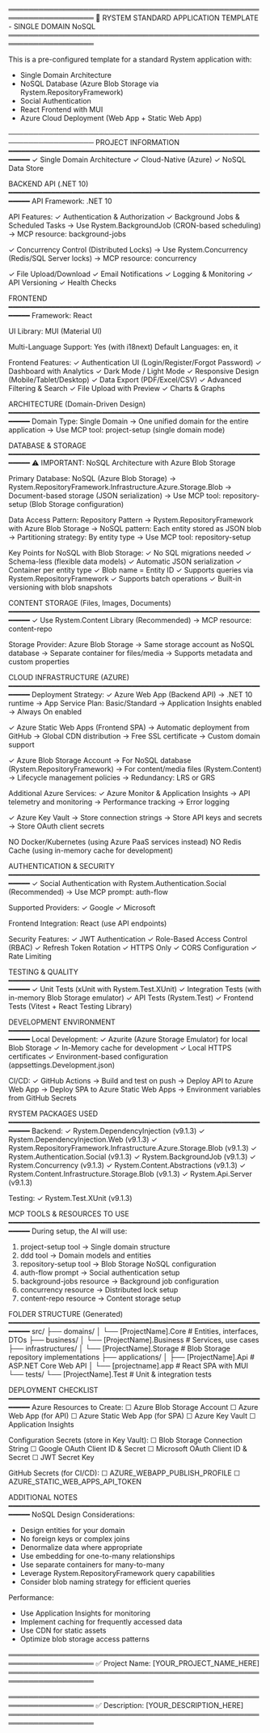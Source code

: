 ═══════════════════════════════════════════════════════════════════
🚀 RYSTEM STANDARD APPLICATION TEMPLATE - SINGLE DOMAIN NoSQL
═══════════════════════════════════════════════════════════════════

This is a pre-configured template for a standard Rystem application with:
- Single Domain Architecture
- NoSQL Database (Azure Blob Storage via Rystem.RepositoryFramework)
- Social Authentication
- React Frontend with MUI
- Azure Cloud Deployment (Web App + Static Web App)

───────────────────────────────────────────────────────────────────
PROJECT INFORMATION
━━━━━━━━━━━━━━━━━━━━━━━━━━━━━━━━━━━━━━━━━━━━━━━━━━━━━━━━━━━━━━━━
✓ Single Domain Architecture
✓ Cloud-Native (Azure)
✓ NoSQL Data Store

BACKEND API (.NET 10)
━━━━━━━━━━━━━━━━━━━━━━━━━━━━━━━━━━━━━━━━━━━━━━━━━━━━━━━━━━━━━━━━
API Framework: .NET 10

API Features:
✓ Authentication & Authorization
✓ Background Jobs & Scheduled Tasks
  → Use Rystem.BackgroundJob (CRON-based scheduling)
  → MCP resource: background-jobs
  
✓ Concurrency Control (Distributed Locks)
  → Use Rystem.Concurrency (Redis/SQL Server locks)
  → MCP resource: concurrency

✓ File Upload/Download
✓ Email Notifications
✓ Logging & Monitoring
✓ API Versioning
✓ Health Checks

FRONTEND
━━━━━━━━━━━━━━━━━━━━━━━━━━━━━━━━━━━━━━━━━━━━━━━━━━━━━━━━━━━━━━━━
Framework: React

UI Library: MUI (Material UI)

Multi-Language Support: Yes (with i18next)
Default Languages: en, it

Frontend Features:
✓ Authentication UI (Login/Register/Forgot Password)
✓ Dashboard with Analytics
✓ Dark Mode / Light Mode
✓ Responsive Design (Mobile/Tablet/Desktop)
✓ Data Export (PDF/Excel/CSV)
✓ Advanced Filtering & Search
✓ File Upload with Preview
✓ Charts & Graphs

ARCHITECTURE (Domain-Driven Design)
━━━━━━━━━━━━━━━━━━━━━━━━━━━━━━━━━━━━━━━━━━━━━━━━━━━━━━━━━━━━━━━━
Domain Type: Single Domain
  → One unified domain for the entire application
  → Use MCP tool: project-setup (single domain mode)

DATABASE & STORAGE
━━━━━━━━━━━━━━━━━━━━━━━━━━━━━━━━━━━━━━━━━━━━━━━━━━━━━━━━━━━━━━━━
⚠️  IMPORTANT: NoSQL Architecture with Azure Blob Storage

Primary Database: NoSQL (Azure Blob Storage)
  → Rystem.RepositoryFramework.Infrastructure.Azure.Storage.Blob
  → Document-based storage (JSON serialization)
  → Use MCP tool: repository-setup (Blob Storage configuration)

Data Access Pattern: Repository Pattern
  → Rystem.RepositoryFramework with Azure Blob Storage
  → NoSQL pattern: Each entity stored as JSON blob
  → Partitioning strategy: By entity type
  → Use MCP tool: repository-setup

Key Points for NoSQL with Blob Storage:
  ✓ No SQL migrations needed
  ✓ Schema-less (flexible data models)
  ✓ Automatic JSON serialization
  ✓ Container per entity type
  ✓ Blob name = Entity ID
  ✓ Supports queries via Rystem.RepositoryFramework
  ✓ Supports batch operations
  ✓ Built-in versioning with blob snapshots

CONTENT STORAGE (Files, Images, Documents)
━━━━━━━━━━━━━━━━━━━━━━━━━━━━━━━━━━━━━━━━━━━━━━━━━━━━━━━━━━━━━━━━
✓ Use Rystem.Content Library (Recommended)
  → MCP resource: content-repo
  
  Storage Provider: Azure Blob Storage
    → Same storage account as NoSQL database
    → Separate container for files/media
    → Supports metadata and custom properties

CLOUD INFRASTRUCTURE (AZURE)
━━━━━━━━━━━━━━━━━━━━━━━━━━━━━━━━━━━━━━━━━━━━━━━━━━━━━━━━━━━━━━━━
Deployment Strategy:
  ✓ Azure Web App (Backend API)
    → .NET 10 runtime
    → App Service Plan: Basic/Standard
    → Application Insights enabled
    → Always On enabled
    
  ✓ Azure Static Web Apps (Frontend SPA)
    → Automatic deployment from GitHub
    → Global CDN distribution
    → Free SSL certificate
    → Custom domain support
    
  ✓ Azure Blob Storage Account
    → For NoSQL database (Rystem.RepositoryFramework)
    → For content/media files (Rystem.Content)
    → Lifecycle management policies
    → Redundancy: LRS or GRS

Additional Azure Services:
  ✓ Azure Monitor & Application Insights
    → API telemetry and monitoring
    → Performance tracking
    → Error logging
    
  ✓ Azure Key Vault
    → Store connection strings
    → Store API keys and secrets
    → Store OAuth client secrets

NO Docker/Kubernetes (using Azure PaaS services instead)
NO Redis Cache (using in-memory cache for development)

AUTHENTICATION & SECURITY
━━━━━━━━━━━━━━━━━━━━━━━━━━━━━━━━━━━━━━━━━━━━━━━━━━━━━━━━━━━━━━━━
✓ Social Authentication with Rystem.Authentication.Social (Recommended)
  → Use MCP prompt: auth-flow
  
  Supported Providers:
  ✓ Google
  ✓ Microsoft
  
  Frontend Integration: React (use API endpoints)

Security Features:
✓ JWT Authentication
✓ Role-Based Access Control (RBAC)
✓ Refresh Token Rotation
✓ HTTPS Only
✓ CORS Configuration
✓ Rate Limiting

TESTING & QUALITY
━━━━━━━━━━━━━━━━━━━━━━━━━━━━━━━━━━━━━━━━━━━━━━━━━━━━━━━━━━━━━━━━
✓ Unit Tests (xUnit with Rystem.Test.XUnit)
✓ Integration Tests (with in-memory Blob Storage emulator)
✓ API Tests (Rystem.Test)
✓ Frontend Tests (Vitest + React Testing Library)

DEVELOPMENT ENVIRONMENT
━━━━━━━━━━━━━━━━━━━━━━━━━━━━━━━━━━━━━━━━━━━━━━━━━━━━━━━━━━━━━━━━
Local Development:
  ✓ Azurite (Azure Storage Emulator) for local Blob Storage
  ✓ In-Memory cache for development
  ✓ Local HTTPS certificates
  ✓ Environment-based configuration (appsettings.Development.json)

CI/CD:
  ✓ GitHub Actions
    → Build and test on push
    → Deploy API to Azure Web App
    → Deploy SPA to Azure Static Web Apps
    → Environment variables from GitHub Secrets

RYSTEM PACKAGES USED
━━━━━━━━━━━━━━━━━━━━━━━━━━━━━━━━━━━━━━━━━━━━━━━━━━━━━━━━━━━━━━━━
Backend:
  ✓ Rystem.DependencyInjection (v9.1.3)
  ✓ Rystem.DependencyInjection.Web (v9.1.3)
  ✓ Rystem.RepositoryFramework.Infrastructure.Azure.Storage.Blob (v9.1.3)
  ✓ Rystem.Authentication.Social (v9.1.3)
  ✓ Rystem.BackgroundJob (v9.1.3)
  ✓ Rystem.Concurrency (v9.1.3)
  ✓ Rystem.Content.Abstractions (v9.1.3)
  ✓ Rystem.Content.Infrastructure.Storage.Blob (v9.1.3)
  ✓ Rystem.Api.Server (v9.1.3)

Testing:
  ✓ Rystem.Test.XUnit (v9.1.3)

MCP TOOLS & RESOURCES TO USE
━━━━━━━━━━━━━━━━━━━━━━━━━━━━━━━━━━━━━━━━━━━━━━━━━━━━━━━━━━━━━━━━
During setup, the AI will use:
  1. project-setup tool → Single domain structure
  2. ddd tool → Domain models and entities
  3. repository-setup tool → Blob Storage NoSQL configuration
  4. auth-flow prompt → Social authentication setup
  5. background-jobs resource → Background job configuration
  6. concurrency resource → Distributed lock setup
  7. content-repo resource → Content storage setup

FOLDER STRUCTURE (Generated)
━━━━━━━━━━━━━━━━━━━━━━━━━━━━━━━━━━━━━━━━━━━━━━━━━━━━━━━━━━━━━━━━
src/
├── domains/
│   └── [ProjectName].Core            # Entities, interfaces, DTOs
├── business/
│   └── [ProjectName].Business        # Services, use cases
├── infrastructures/
│   └── [ProjectName].Storage         # Blob Storage repository implementations
├── applications/
│   ├── [ProjectName].Api             # ASP.NET Core Web API
│   └── [projectname].app             # React SPA with MUI
└── tests/
    └── [ProjectName].Test            # Unit & integration tests

DEPLOYMENT CHECKLIST
━━━━━━━━━━━━━━━━━━━━━━━━━━━━━━━━━━━━━━━━━━━━━━━━━━━━━━━━━━━━━━━━
Azure Resources to Create:
  ☐ Azure Blob Storage Account
  ☐ Azure Web App (for API)
  ☐ Azure Static Web App (for SPA)
  ☐ Azure Key Vault
  ☐ Application Insights

Configuration Secrets (store in Key Vault):
  ☐ Blob Storage Connection String
  ☐ Google OAuth Client ID & Secret
  ☐ Microsoft OAuth Client ID & Secret
  ☐ JWT Secret Key

GitHub Secrets (for CI/CD):
  ☐ AZURE_WEBAPP_PUBLISH_PROFILE
  ☐ AZURE_STATIC_WEB_APPS_API_TOKEN

ADDITIONAL NOTES
━━━━━━━━━━━━━━━━━━━━━━━━━━━━━━━━━━━━━━━━━━━━━━━━━━━━━━━━━━━━━━━━
NoSQL Design Considerations:
  - Design entities for your domain
  - No foreign keys or complex joins
  - Denormalize data where appropriate
  - Use embedding for one-to-many relationships
  - Use separate containers for many-to-many
  - Leverage Rystem.RepositoryFramework query capabilities
  - Consider blob naming strategy for efficient queries

Performance:
  - Use Application Insights for monitoring
  - Implement caching for frequently accessed data
  - Use CDN for static assets
  - Optimize blob storage access patterns


═══════════════════════════════════════════════════════════════════
✅ Project Name: [YOUR_PROJECT_NAME_HERE]
═══════════════════════════════════════════════════════════════════

═══════════════════════════════════════════════════════════════════
✅ Description: [YOUR_DESCRIPTION_HERE]
═══════════════════════════════════════════════════════════════════